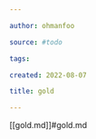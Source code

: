 ```yaml
---

author: ohmanfoo

source: #todo

tags: 

created: 2022-08-07

title: gold

---
```

[[gold.md]]#gold.md